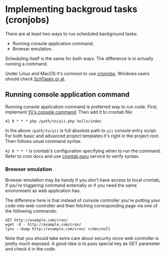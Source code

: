 Implementing backgroud tasks (cronjobs)
=======================================

There are at least two ways to run scheduled background tasks:

- Running console application command.
- Browser emulation.

Scheduling itself is the same for both ways. The difference is in actually running a command.

Under Linux and MacOS it's common to use [cronjobs](https://en.wikipedia.org/wiki/Cron).
Windows users should check [SchTasks or at](http://technet.microsoft.com/en-us/library/cc725744.aspx).

## Running console application command

Running console application command is preferred way to run code. First, implement
[Yii's console command](http://www.yiiframework.com/doc-2.0/guide-tutorial-console.html). Then add it to crontab file:

```
42 0 * * * php /path/to/yii.php hello/index
```

In the above `/path/to/yii` is full absolute path to `yii` console entry script. For both basic and advanced project
templates it's right in the project root. Then follows usual command syntax.

`42 0 * * *` is crontab's configuration specifying when to run the command. Refer to cron docs and use
[crontab.guru](http://crontab.guru/) service to verify syntax.

### Browser emulation

Browser emulation may be handy if you don't have access to local crontab, if you're triggering command externally
or if you need the same environment as web application has.

The difference here is that instead of console controller you're putting your code into web controller and then
fetching corresponding page via one of the following commands:

```
GET http://example.com/cron/
wget -O - http://example.com/cron/
lynx --dump http://example.com/cron/ >/dev/null
```

Note that you should take extra care about security since web controller is pretty much exposed. A good idea is to
pass special key as GET parameter and check it in the code.
